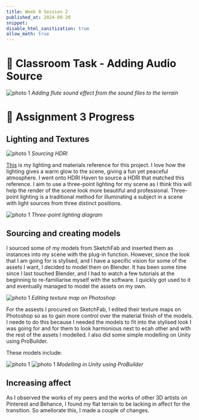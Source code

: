 ```yaml
---
title: Week 8 Session 2
published_at: 2024-09-20
snippet: 
disable_html_sanitization: true
allow_math: true
---
```

# :page_with_curl: Classroom Task - Adding Audio Source

![photo 1](photos/47.png)
*Adding flute sound effect from the sound files to the terrain*

# :page_with_curl: Assignment 3 Progress

## Lighting and Textures

![photo 1](photos/49.png)
*Sourcing HDRI*

[This](https://www.behance.net/gallery/14268675/CTC-Winter-Olympic-Package) is my lighting and materials reference for this project. I love how the lighting gives a warm glow to the scene, giving a fun yet peaceful atmosphere. I went onto HDRI Haven to source a HDRI that matched this reference. I aim to use a three-point lighting for my scene as I think this will help the render of the scene look more beautiful and professional. Three-point lighting is a traditional method for illuminating a subject in a scene with light sources from three distinct positions. 

![photo 1](photos/56.png)
*Three-point lighting diagram*

## Sourcing and creating models

I sourced some of my models from SketchFab and inserted them as instances into my scene with the plug-in function. However, since the look that I am going for is stylised, and I have a specific vision for some of the assets I want, I decided to model them on Blender. It has been some time since I last touched Blender, and I had to watch a few tutorials at the beginning to re-familiarise myself with the software. I quickly got used to it and eventually managed to model the assets on my own. 

![photo 1](photos/55.png)
*Editing texture map on Photoshop*

For the assests I procured on SketchFab, I edited their texture maps on Photoshop so as to gain more control over the material finish of the models. I neede to do this because I needed the models to fit into the stylised look I was going for and for them to look harmonious next to ecah other and with the rest of the assets I modelled. I also did some simple modelling on Unity using ProBuilder. 

These models include:


![photo 1](photos/53.png)
![photo 1](photos/54.png)
*Modelling in Unity using ProBuilder*

## Increasing affect

As I observed the works of my peers and the works of other 3D artists on Pinterest and Behance, I found my flat terrain to be lacking in affect for the transition. So ameliorate this, I made a couple of changes.

